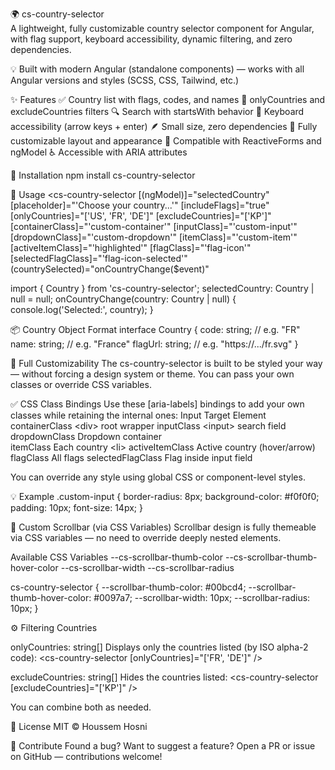 🌍 cs-country-selector<br>
A lightweight, fully customizable country selector component for Angular, with flag support, keyboard accessibility, dynamic filtering, and zero dependencies.

💡 Built with modern Angular (standalone components) — works with all Angular versions and styles (SCSS, CSS, Tailwind, etc.)

✨ Features
✅ Country list with flags, codes, and names
🎯 onlyCountries and excludeCountries filters
🔍 Search with startsWith behavior
🧠 Keyboard accessibility (arrow keys + enter)
🪶 Small size, zero dependencies
🎨 Fully customizable layout and appearance
🔧 Compatible with ReactiveForms and ngModel
♿ Accessible with ARIA attributes

🚀 Installation
npm install cs-country-selector

🔧 Usage
<cs-country-selector
  [(ngModel)]="selectedCountry"
  [placeholder]="'Choose your country...'"
  [includeFlags]="true"
  [onlyCountries]="['US', 'FR', 'DE']"
  [excludeCountries]="['KP']"
  [containerClass]="'custom-container'"
  [inputClass]="'custom-input'"
  [dropdownClass]="'custom-dropdown'"
  [itemClass]="'custom-item'"
  [activeItemClass]="'highlighted'"
  [flagClass]="'flag-icon'"
  [selectedFlagClass]="'flag-icon-selected'"
  (countrySelected)="onCountryChange($event)"
></cs-country-selector>

import { Country } from 'cs-country-selector';
selectedCountry: Country | null = null;
onCountryChange(country: Country | null) {
  console.log('Selected:', country);
}

📦 Country Object Format
interface Country {
  code: string;     // e.g. "FR"
  name: string;     // e.g. "France"
  flagUrl: string;  // e.g. "https://.../fr.svg"
}

🎨 Full Customizability
The cs-country-selector is built to be styled your way — without forcing a design system or theme. You can pass your own classes or override CSS variables.

✅ CSS Class Bindings
Use these [aria-labels] bindings to add your own classes while retaining the internal ones:
Input	                        Target Element
containerClass	               &lt;div&gt; root wrapper
inputClass	                  &lt;input&gt; search field
dropdownClass	               Dropdown container	
itemClass	                  Each country &lt;li&gt;
activeItemClass	            Active country (hover/arrow)	
flagClass	                  All flags	
selectedFlagClass	            Flag inside input field	

You can override any style using global CSS or component-level styles.

💡 Example
.custom-input {
  border-radius: 8px;
  background-color: #f0f0f0;
  padding: 10px;
  font-size: 14px;
}

🎨 Custom Scrollbar (via CSS Variables)
Scrollbar design is fully themeable via CSS variables — no need to override deeply nested elements.

Available CSS Variables
--cs-scrollbar-thumb-color
--cs-scrollbar-thumb-hover-color
--cs-scrollbar-width
--cs-scrollbar-radius

cs-country-selector {
  --scrollbar-thumb-color: #00bcd4;
  --scrollbar-thumb-hover-color: #0097a7;
  --scrollbar-width: 10px;
  --scrollbar-radius: 10px;
}

⚙️ Filtering Countries

onlyCountries: string[]
Displays only the countries listed (by ISO alpha-2 code):
<cs-country-selector [onlyCountries]="['FR', 'DE']" />

excludeCountries: string[]
Hides the countries listed:
<cs-country-selector [excludeCountries]="['KP']" />

You can combine both as needed.


📜 License
MIT © Houssem Hosni

🙌 Contribute
Found a bug? Want to suggest a feature?
Open a PR or issue on GitHub — contributions welcome!
